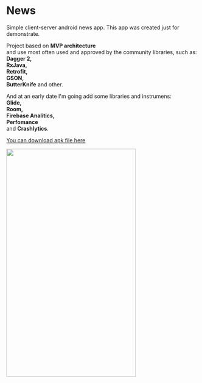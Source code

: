 # News
Simple client-server android news app. This app was created just for demonstrate.

Project based on **MVP architecture**  
and use most often used and approved by the community libraries, such as:  
**Dagger 2,  
RxJava,  
Retrofit,  
GSON,  
ButterKnife** and other.  

And at an early date I'm going add some libraries and instrumens:  
**Glide,  
Room,  
Firebase Analitics,  
Perfomance**  
and **Crashlytics**.  

[You can download apk file here](https://github.com/shumidub/news/raw/master/app/build/outputs/apk/debug/app-debug.apk)

<img src="screenshots/app_demo.gif" width="340" height="600" />
